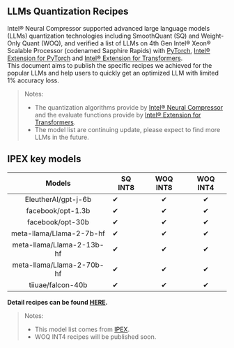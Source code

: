 LLMs Quantization Recipes
---

Intel® Neural Compressor supported advanced large language models (LLMs) quantization technologies including SmoothQuant (SQ) and Weight-Only Quant (WOQ), 
and verified a list of LLMs on 4th Gen Intel® Xeon® Scalable Processor (codenamed Sapphire Rapids) with [PyTorch](https://pytorch.org/), 
[Intel® Extension for PyTorch](https://github.com/intel/intel-extension-for-pytorch) and [Intel® Extension for Transformers](https://github.com/intel/intel-extension-for-transformers).   
This document aims to publish the specific recipes we achieved for the popular LLMs and help users to quickly get an optimized LLM with limited 1% accuracy loss.

> Notes:  
> - The quantization algorithms provide by [Intel® Neural Compressor](https://github.com/intel/neural-compressor) and the evaluate functions provide by [Intel® Extension for Transformers](https://github.com/intel/intel-extension-for-transformers).    
> - The model list are continuing update, please expect to find more LLMs in the future. 

## IPEX key models
|          Models           | SQ INT8 | WOQ INT8 | WOQ INT4 |
|:-------------------------:|---------|:--------:|:--------:|
|    EleutherAI/gpt-j-6b    |    ✔    |    ✔     |    ✔    |
|   facebook/opt-1.3b       |    ✔    |    ✔     |    ✔    |
|     facebook/opt-30b      |    ✔    |    ✔     |    ✔    |
| meta-llama/Llama-2-7b-hf  |    ✔    |    ✔     |    ✔    |
| meta-llama/Llama-2-13b-hf |    ✔    |    ✔     |    ✔    |
| meta-llama/Llama-2-70b-hf |    ✔    |    ✔     |    ✔    |
|     tiiuae/falcon-40b     |    ✔    |    ✔     |    ✔    |
 
**Detail recipes can be found [HERE](https://github.com/intel/intel-extension-for-transformers/blob/main/examples/huggingface/pytorch/text-generation/quantization/llm_quantization_recipes.md).**
> Notes: 
> - This model list comes from [IPEX](https://intel.github.io/intel-extension-for-pytorch/cpu/latest/tutorials/llm.html).  
> - WOQ INT4 recipes will be published soon.    

